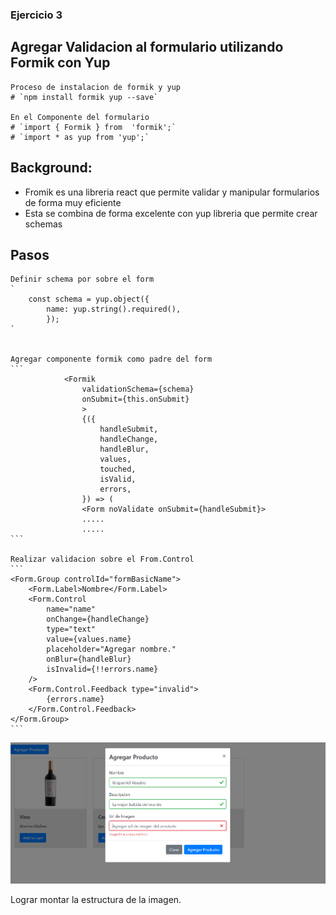 ### Ejercicio 3

## Agregar Validacion al formulario utilizando Formik con Yup
    Proceso de instalacion de formik y yup
    # `npm install formik yup --save`

    En el Componente del formulario 
    # `import { Formik } from  'formik';`
    # `import * as yup from 'yup';` 

## Background:

   - Fromik es una libreria react que permite validar y manipular formularios de forma muy eficiente
   - Esta se combina de forma excelente con yup libreria que permite crear schemas

## Pasos
    Definir schema por sobre el form
    `        
        const schema = yup.object({
            name: yup.string().required(),
            });
    `    

    
    Agregar componente formik como padre del form
    ```        
                <Formik
                    validationSchema={schema}
                    onSubmit={this.onSubmit}
                    >
                    {({
                        handleSubmit,
                        handleChange,
                        handleBlur,
                        values,
                        touched,
                        isValid,
                        errors,
                    }) => (
                    <Form noValidate onSubmit={handleSubmit}>
                    .....
                    .....
    ```    

    Realizar validacion sobre el From.Control 
    ```        
    <Form.Group controlId="formBasicName">
        <Form.Label>Nombre</Form.Label>
        <Form.Control
            name="name"
            onChange={handleChange}
            type="text"
            value={values.name}
            placeholder="Agregar nombre."
            onBlur={handleBlur}
            isInvalid={!!errors.name}
        />
        <Form.Control.Feedback type="invalid">
            {errors.name}
        </Form.Control.Feedback>
    </Form.Group>
    ```  


![ejercicio-cards](https://github.com/joacososa/react-training/blob/2-agregar-productos/images-tutorial/3-validate-form.PNG)

Lograr montar la estructura de la imagen.
